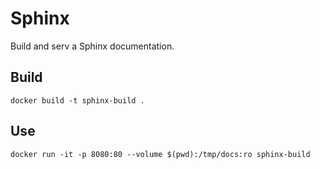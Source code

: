 # Sphinx

Build and serv a Sphinx documentation.

## Build

```
docker build -t sphinx-build .
```

## Use

```
docker run -it -p 8080:80 --volume $(pwd):/tmp/docs:ro sphinx-build
```
